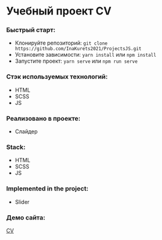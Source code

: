 # Учебный проект CV

### Быстрый старт:

- Клонируйте репозиторий: `git clone https://github.com/InaKurets2021/ProjectsJS.git`
- Установите зависимости: `yarn install` или `npm install`
- Запустите проект: `yarn serve` или `npm run serve`

### Стэк используемых технологий:

- HTML
- SCSS
- JS


### Реализовано в проекте:

- Слайдер




### Stack:

- HTML
- SCSS
- JS


### Implemented in the project:

- Slider


### Демо сайта:

[CV](https://inakurets2021.github.io/ProjectsJS/)
